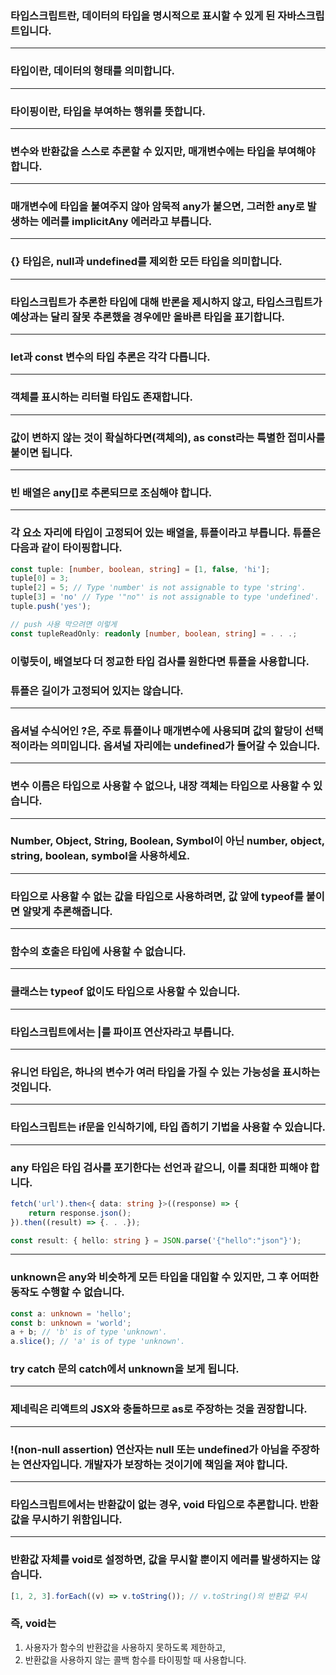 ### 타입스크립트란, 데이터의 타입을 명시적으로 표시할 수 있게 된 자바스크립트입니다.

---

### 타입이란, 데이터의 형태를 의미합니다.

---

### 타이핑이란, 타입을 부여하는 행위를 뜻합니다.

---

### 변수와 반환값을 스스로 추론할 수 있지만, 매개변수에는 타입을 부여해야 합니다.

---

### 매개변수에 타입을 붙여주지 않아 암묵적 any가 붙으면, 그러한 any로 발생하는 에러를 implicitAny 에러라고 부릅니다.

---

### {} 타입은, null과 undefined를 제외한 모든 타입을 의미합니다.

---

### 타입스크립트가 추론한 타입에 대해 반론을 제시하지 않고, 타입스크립트가 예상과는 달리 잘못 추론했을 경우에만 올바른 타입을 표기합니다.

---

### let과 const 변수의 타입 추론은 각각 다릅니다.

---

### 객체를 표시하는 리터럴 타입도 존재합니다.

---

### 값이 변하지 않는 것이 확실하다면(객체의), as const라는 특별한 접미사를 붙이면 됩니다.

---

### 빈 배열은 any[]로 추론되므로 조심해야 합니다.

---

### 각 요소 자리에 타입이 고정되어 있는 배열을, 튜플이라고 부릅니다. 튜플은 다음과 같이 타이핑합니다.
```typescript
const tuple: [number, boolean, string] = [1, false, 'hi'];
tuple[0] = 3;
tuple[2] = 5; // Type 'number' is not assignable to type 'string'.
tuple[3] = 'no' // Type '"no"' is not assignable to type 'undefined'.
tuple.push('yes');

// push 사용 막으려면 이렇게
const tupleReadOnly: readonly [number, boolean, string] = . . .;
```

### 이렇듯이, 배열보다 더 정교한 타입 검사를 원한다면 튜플을 사용합니다. 

### 튜플은 길이가 고정되어 있지는 않습니다.

---

### 옵셔널 수식어인 ?은, 주로 튜플이나 매개변수에 사용되며 값의 할당이 선택적이라는 의미입니다. 옵셔널 자리에는 undefined가 들어갈 수 있습니다.

---

### 변수 이름은 타입으로 사용할 수 없으나, 내장 객체는 타입으로 사용할 수 있습니다.

---

### Number, Object, String, Boolean, Symbol이 아닌 number, object, string, boolean, symbol을 사용하세요.

---

### 타입으로 사용할 수 없는 값을 타입으로 사용하려면, 값 앞에 typeof를 붙이면 알맞게 추론해줍니다.

---

### 함수의 호출은 타입에 사용할 수 없습니다.

---

### 클래스는 typeof 없이도 타입으로 사용할 수 있습니다.

---

### 타입스크립트에서는 |를 파이프 연산자라고 부릅니다.

---

### 유니언 타입은, 하나의 변수가 여러 타입을 가질 수 있는 가능성을 표시하는 것입니다.

---

### 타입스크립트는 if문을 인식하기에, 타입 좁히기 기법을 사용할 수 있습니다.

---

### any 타입은 타입 검사를 포기한다는 선언과 같으니, 이를 최대한 피해야 합니다.
```typescript
fetch('url').then<{ data: string }>((response) => {
    return response.json();
}).then((result) => {. . .});

const result: { hello: string } = JSON.parse('{"hello":"json"}');
```

---

### unknown은 any와 비슷하게 모든 타입을 대입할 수 있지만, 그 후 어떠한 동작도 수행할 수 없습니다.
```typescript
const a: unknown = 'hello';
const b: unknown = 'world';
a + b; // 'b' is of type 'unknown'.
a.slice(); // 'a' is of type 'unknown'.
```

### try catch 문의 catch에서 unknown을 보게 됩니다.

---

### 제네릭은 리액트의 JSX와 충돌하므로 as로 주장하는 것을 권장합니다.

---

### !(non-null assertion) 연산자는 null 또는 undefined가 아님을 주장하는 연산자입니다. 개발자가 보장하는 것이기에 책임을 져야 합니다.

---

### 타입스크립트에서는 반환값이 없는 경우, void 타입으로 추론합니다. 반환값을 무시하기 위함입니다.

---

### 반환값 자체를 void로 설정하면, 값을 무시할 뿐이지 에러를 발생하지는 않습니다.
```typescript
[1, 2, 3].forEach((v) => v.toString()); // v.toString()의 반환값 무시
```

### 즉, void는 
1. 사용자가 함수의 반환값을 사용하지 못하도록 제한하고,
2. 반환값을 사용하지 않는 콜백 함수를 타이핑할 때 사용합니다.
